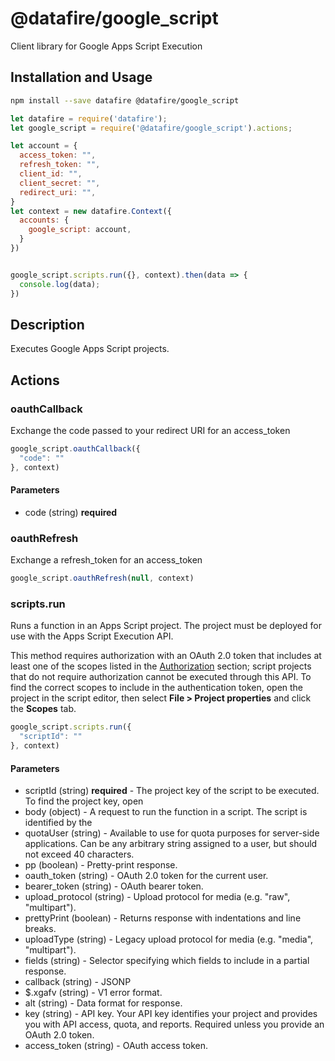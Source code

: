 # @datafire/google_script

Client library for Google Apps Script Execution

## Installation and Usage
```bash
npm install --save datafire @datafire/google_script
```

```js
let datafire = require('datafire');
let google_script = require('@datafire/google_script').actions;

let account = {
  access_token: "",
  refresh_token: "",
  client_id: "",
  client_secret: "",
  redirect_uri: "",
}
let context = new datafire.Context({
  accounts: {
    google_script: account,
  }
})


google_script.scripts.run({}, context).then(data => {
  console.log(data);
})
```

## Description
Executes Google Apps Script projects.

## Actions
### oauthCallback
Exchange the code passed to your redirect URI for an access_token


```js
google_script.oauthCallback({
  "code": ""
}, context)
```

#### Parameters
* code (string) **required**

### oauthRefresh
Exchange a refresh_token for an access_token


```js
google_script.oauthRefresh(null, context)
```


### scripts.run
Runs a function in an Apps Script project. The project must be deployed
for use with the Apps Script Execution API.

This method requires authorization with an OAuth 2.0 token that includes at
least one of the scopes listed in the [Authorization](#authorization)
section; script projects that do not require authorization cannot be
executed through this API. To find the correct scopes to include in the
authentication token, open the project in the script editor, then select
**File > Project properties** and click the **Scopes** tab.


```js
google_script.scripts.run({
  "scriptId": ""
}, context)
```

#### Parameters
* scriptId (string) **required** - The project key of the script to be executed. To find the project key, open
* body (object) - A request to run the function in a script. The script is identified by the
* quotaUser (string) - Available to use for quota purposes for server-side applications. Can be any arbitrary string assigned to a user, but should not exceed 40 characters.
* pp (boolean) - Pretty-print response.
* oauth_token (string) - OAuth 2.0 token for the current user.
* bearer_token (string) - OAuth bearer token.
* upload_protocol (string) - Upload protocol for media (e.g. "raw", "multipart").
* prettyPrint (boolean) - Returns response with indentations and line breaks.
* uploadType (string) - Legacy upload protocol for media (e.g. "media", "multipart").
* fields (string) - Selector specifying which fields to include in a partial response.
* callback (string) - JSONP
* $.xgafv (string) - V1 error format.
* alt (string) - Data format for response.
* key (string) - API key. Your API key identifies your project and provides you with API access, quota, and reports. Required unless you provide an OAuth 2.0 token.
* access_token (string) - OAuth access token.

